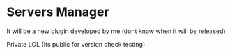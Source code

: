 # Servers Manager
It will be a new plugin developed by me (dont know when it will be released)

Private LOL (Its public for version check testing)
